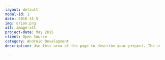 ```yaml
---
layout: default
modal-id: 1
date: 2016-31-5
img: orion.png
alt: image-alt
project-date: May 2015
client: Open Source
category: Android Development
description: Use this area of the page to describe your project. The icon above is part of a free icon set by <a href="https://sellfy.com/p/8Q9P/jV3VZ/">Flat Icons</a>. On their website, you can download their free set with 16 icons, or you can purchase the entire set with 146 icons for only $12!

---
```

